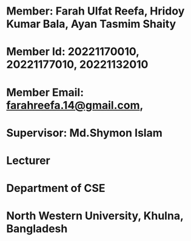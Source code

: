 # Member: Farah Ulfat Reefa, Hridoy Kumar Bala, Ayan Tasmim Shaity
# Member Id: 20221170010, 20221177010, 20221132010
# Member Email: farahreefa.14@gmail.com, 
# Supervisor: Md.Shymon Islam
# Lecturer
# Department of CSE
# North Western University, Khulna, Bangladesh
